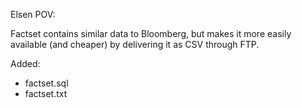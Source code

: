 Elsen POV:

Factset contains similar data to Bloomberg, but makes it more easily available (and cheaper) by delivering it as CSV through FTP. 

Added:
- factset.sql
- factset.txt
